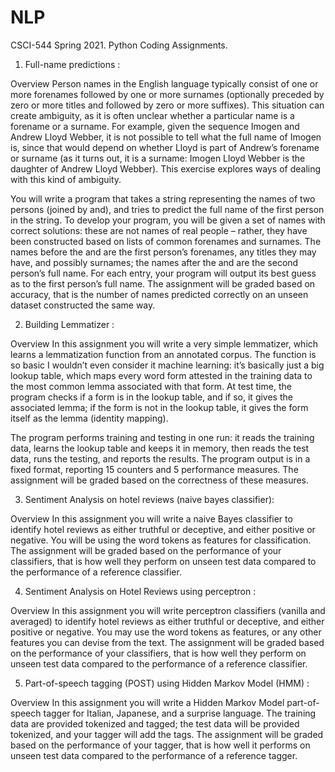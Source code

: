 # NLP

CSCI-544 Spring 2021.
Python Coding Assignments.

1. Full-name predictions : 

Overview
Person names in the English language typically consist of one or more forenames followed by one or more surnames (optionally preceded by zero or more titles and followed by zero or more suffixes). This situation can create ambiguity, as it is often unclear whether a particular name is a forename or a surname. For example, given the sequence Imogen and Andrew Lloyd Webber, it is not possible to tell what the full name of Imogen is, since that would depend on whether Lloyd is part of Andrew’s forename or surname (as it turns out, it is a surname: Imogen Lloyd Webber is the daughter of Andrew Lloyd Webber). This exercise explores ways of dealing with this kind of ambiguity.

You will write a program that takes a string representing the names of two persons (joined by and), and tries to predict the full name of the first person in the string. To develop your program, you will be given a set of names with correct solutions: these are not names of real people – rather, they have been constructed based on lists of common forenames and surnames. The names before the and are the first person’s forenames, any titles they may have, and possibly surnames; the names after the and are the second person’s full name. For each entry, your program will output its best guess as to the first person’s full name. The assignment will be graded based on accuracy, that is the number of names predicted correctly on an unseen dataset constructed the same way.


2. Building Lemmatizer :

Overview
In this assignment you will write a very simple lemmatizer, which learns a lemmatization function from an annotated corpus. The function is so basic I wouldn’t even consider it machine learning: it’s basically just a big lookup table, which maps every word form attested in the training data to the most common lemma associated with that form. At test time, the program checks if a form is in the lookup table, and if so, it gives the associated lemma; if the form is not in the lookup table, it gives the form itself as the lemma (identity mapping).

The program performs training and testing in one run: it reads the training data, learns the lookup table and keeps it in memory, then reads the test data, runs the testing, and reports the results. The program output is in a fixed format, reporting 15 counters and 5 performance measures. The assignment will be graded based on the correctness of these measures.

3. Sentiment Analysis on hotel reviews (naive bayes classifier):

Overview
In this assignment you will write a naive Bayes classifier to identify hotel reviews as either truthful or deceptive, and either positive or negative. You will be using the word tokens as features for classification. The assignment will be graded based on the performance of your classifiers, that is how well they perform on unseen test data compared to the performance of a reference classifier.

4. Sentiment Analysis on Hotel Reviews using perceptron :

Overview
In this assignment you will write perceptron classifiers (vanilla and averaged) to identify hotel reviews as either truthful or deceptive, and either positive or negative. You may use the word tokens as features, or any other features you can devise from the text. The assignment will be graded based on the performance of your classifiers, that is how well they perform on unseen test data compared to the performance of a reference classifier.

5. Part-of-speech tagging (POST) using Hidden Markov Model (HMM) :

Overview
In this assignment you will write a Hidden Markov Model part-of-speech tagger for Italian, Japanese, and a surprise language. The training data are provided tokenized and tagged; the test data will be provided tokenized, and your tagger will add the tags. The assignment will be graded based on the performance of your tagger, that is how well it performs on unseen test data compared to the performance of a reference tagger.


